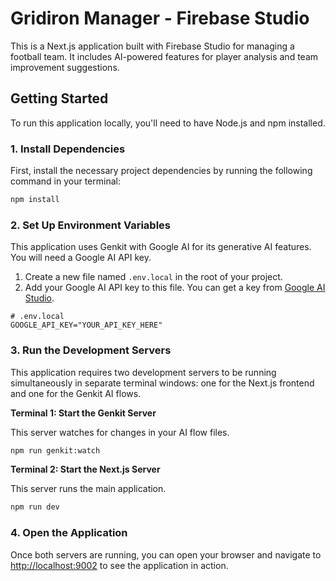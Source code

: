 # Gridiron Manager - Firebase Studio

This is a Next.js application built with Firebase Studio for managing a football team. It includes AI-powered features for player analysis and team improvement suggestions.

## Getting Started

To run this application locally, you'll need to have Node.js and npm installed.

### 1. Install Dependencies

First, install the necessary project dependencies by running the following command in your terminal:

```bash
npm install
```

### 2. Set Up Environment Variables

This application uses Genkit with Google AI for its generative AI features. You will need a Google AI API key.

1.  Create a new file named `.env.local` in the root of your project.
2.  Add your Google AI API key to this file. You can get a key from [Google AI Studio](https://aistudio.google.com/app/apikey).

```
# .env.local
GOOGLE_API_KEY="YOUR_API_KEY_HERE"
```

### 3. Run the Development Servers

This application requires two development servers to be running simultaneously in separate terminal windows: one for the Next.js frontend and one for the Genkit AI flows.

**Terminal 1: Start the Genkit Server**

This server watches for changes in your AI flow files.

```bash
npm run genkit:watch
```

**Terminal 2: Start the Next.js Server**

This server runs the main application.

```bash
npm run dev
```

### 4. Open the Application

Once both servers are running, you can open your browser and navigate to [http://localhost:9002](http://localhost:9002) to see the application in action.
